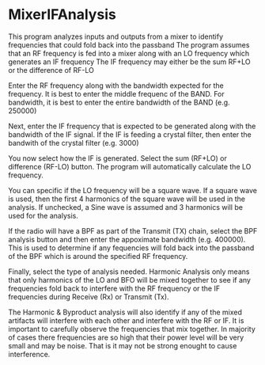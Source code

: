 # MixerIFAnalysis
This program analyzes inputs and outputs from a mixer to identify frequencies that could fold back into the passband
The program assumes that an RF frequency is fed into a mixer along with an LO frequency which generates an IF frequency
The IF frequency may either be the sum RF+LO or the difference of RF-LO 

Enter the RF frequency along with the bandwidth expected for the frequency.  It is best to enter the middle frequenc of the BAND.
For bandwidth, it is best to enter the entire bandwidth of the BAND (e.g. 250000)

Next, enter the IF frequency that is expected to be generated along with the bandwidth of the IF signal. If the IF is feeding
a crystal filter, then enter the bandwith of the crystal filter (e.g. 3000)

You now select how the IF is generated. Select the sum (RF+LO) or difference (RF-LO) button.  The program will automatically
calculate the LO frequency.

You can specific if the LO frequency will be a square wave.  If a square wave is used, then the first 4 harmonics of the square wave 
will be used in the analysis. If unchecked, a Sine wave is assumed and 3 harmonics will be used for the analysis. 

If the radio will have a BPF as part of the Transmit (TX) chain, select the BPF analysis button and then enter the appoximate 
bandwidth (e.g. 400000).  This is used to determine if any fequencies will fold back into the passband of the BPF which is around 
the specified RF frequency.

Finally, select the type of analysis needed.  Harmonic Analysis only means that only harmonics of the LO and BFO will be mixed 
together to see if any frequencies fold back to interfere with the RF frequency or the IF frequencies during Receive (Rx) or 
Transmit (Tx).

The Harmonic & Byproduct analysis will also identify if any of the mixed artifacts will interfere with each other and interfere
with the RF or IF.  It is important to carefully observe the frequencies that mix together. In majority of cases there frequencies 
are so high that their power level will be very small and may be noise. That is it may not be strong enought to cause interference.  
